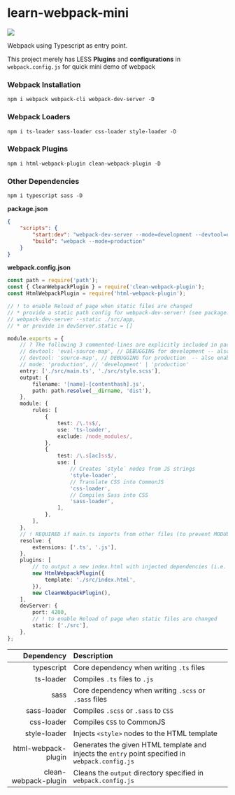 # learn-webpack-mini

![](https://img.shields.io/badge/webpack-5.67.0-lightblue)

Webpack using Typescript as entry point.

This project merely has LESS **Plugins** and **configurations** in `webpack.config.js` for quick mini demo of webpack

### Webpack Installation

```
npm i webpack webpack-cli webpack-dev-server -D
```

### Webpack Loaders

```
npm i ts-loader sass-loader css-loader style-loader -D
```

### Webpack Plugins

```
npm i html-webpack-plugin clean-webpack-plugin -D
```

### Other Dependencies

```
npm i typescript sass -D
```

**package.json**

```json
{
    "scripts": {
        "start:dev": "webpack-dev-server --mode=development --devtool=eval-source-map",
        "build": "webpack --mode=production"
    }
}
```

**webpack.config.json**

```typescript
const path = require('path');
const { CleanWebpackPlugin } = require('clean-webpack-plugin');
const HtmlWebpackPlugin = require('html-webpack-plugin');

// ! to enable Reload of page when static files are changed
// * provide a static path config for webpack-dev-server! (see package.json)
// webpack-dev-server --static ./src/app,
// * or provide in devServer.static = []

module.exports = {
    // ? The following 3 commented-lines are explicitly included in package.json scripts
    // devtool: 'eval-source-map', // DEBUGGING for development -- also enable sourceMap: true in tsconfig.json
    // devtool: 'source-map', // DEBUGGING for production  -- also enable sourceMap: true in tsconfig.json
    // mode: 'production', // 'development' | 'production'
    entry: ['./src/main.ts', './src/style.scss'],
    output: {
        filename: '[name]-[contenthash].js',
        path: path.resolve(__dirname, 'dist'),
    },
    module: {
        rules: [
            {
                test: /\.ts$/,
                use: 'ts-loader',
                exclude: /node_modules/,
            },
            {
                test: /\.s[ac]ss$/,
                use: [
                    // Creates `style` nodes from JS strings
                    'style-loader',
                    // Translate CSS into CommonJS
                    'css-loader',
                    // Compiles Sass into CSS
                    'sass-loader',
                ],
            },
        ],
    },
    // ! REQUIRED if main.ts imports from other files (to prevent MODULE_NOT_FOUND error)
    resolve: {
        extensions: ['.ts', '.js'],
    },
    plugins: [
        // to output a new index.html with injected dependencies (i.e. <scripts>)
        new HtmlWebpackPlugin({
            template: './src/index.html',
        }),
        new CleanWebpackPlugin(),
    ],
    devServer: {
        port: 4200,
        // ! to enable Reload of page when static files are changed
        static: ['./src'],
    },
};
```

|           Dependency | Description                                                                                      |
| -------------------: | :----------------------------------------------------------------------------------------------- |
|           typescript | Core dependency when writing `.ts` files                                                         |
|            ts-loader | Compiles `.ts` files to `.js`                                                                    |
|                 sass | Core dependency when writing `.scss` or `.sass` files                                            |
|          sass-loader | Compiles `.scss` or `.sass` to `CSS`                                                             |
|           css-loader | Compiles `CSS` to CommonJS                                                                       |
|         style-loader | Injects `<style>` nodes to the HTML template                                                     |
|  html-webpack-plugin | Generates the given HTML template and injects the `entry` point specified in `webpack.config.js` |
| clean-webpack-plugin | Cleans the `output` directory specified in `webpack.config.js`                                   |
